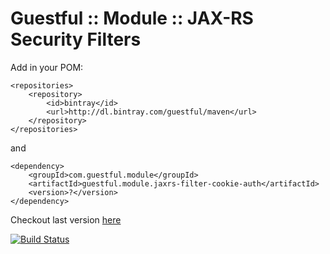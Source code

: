 Guestful :: Module :: JAX-RS Security Filters
=============================================

Add in your POM:

```
<repositories>
    <repository>
        <id>bintray</id>
        <url>http://dl.bintray.com/guestful/maven</url>
    </repository>
</repositories>
```

and

```
<dependency>
    <groupId>com.guestful.module</groupId>
    <artifactId>guestful.module.jaxrs-filter-cookie-auth</artifactId>
    <version>?</version>
</dependency>
```

Checkout last version [here](https://bintray.com/guestful/maven/guestful.module.jaxrs-filter-cookie-auth/view)

[![Build Status](https://drone.io/github.com/guestful/module.jaxrs-filter-cookie-auth/status.png)](https://drone.io/github.com/guestful/module.jaxrs-filter-cookie-auth/latest)


